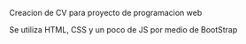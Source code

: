 Creacion de CV para proyecto de programacion web

Se utiliza HTML, CSS y un poco de JS por medio de BootStrap
